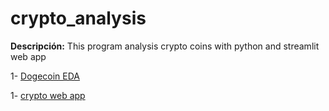 # crypto_analysis

**Descripción:** This program analysis crypto coins with python and streamlit web app

1- [Dogecoin EDA](https://nbviewer.jupyter.org/github/luishernand/crypto_analysis/blob/main/Dogecoin%20Analysis.ipynb)

1- [crypto web app ](https://crypto-analysys.herokuapp.com/)
